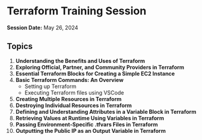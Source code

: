 # Terraform Training Session

**Session Date:** May 26, 2024

## Topics

1. **Understanding the Benefits and Uses of Terraform**
2. **Exploring Official, Partner, and Community Providers in Terraform**
3. **Essential Terraform Blocks for Creating a Simple EC2 Instance**
4. **Basic Terraform Commands: An Overview**
    - Setting up Terraform
    - Executing Terraform files using VSCode
5. **Creating Multiple Resources in Terraform**
6. **Destroying Individual Resources in Terraform**
7. **Defining and Understanding Attributes in a Variable Block in Terraform**
8. **Retrieving Values at Runtime Using Variables in Terraform**
9. **Passing Environment-Specific .tfvars Files in Terraform**
10. **Outputting the Public IP as an Output Variable in Terraform**
